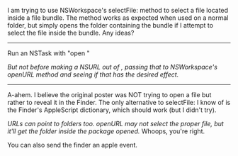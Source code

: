 I am trying to use NSWorkspace's selectFile: method to select a file located inside a file bundle.  The method works as expected when used on a normal folder, but simply opens the folder containing the bundle if I attempt to select the file inside the bundle.  Any ideas?

----

Run an NSTask with "open <pathToFile>"

*But not before making a NSURL out of <pathToFile>, passing that to NSWorkspace's     openURL method and seeing if that has the desired effect.*

----

A-ahem. I believe the original poster was NOT trying to open a file but rather to reveal it in the Finder. The only alternative to selectFile: I know of is the Finder's AppleScript dictionary, which should work (but I didn't try).

*URLs can point to folders too.     openURL may not select the proper file, but it'll get the folder inside the package opened.* Whoops, you're right.

You can also send the finder an apple event.
